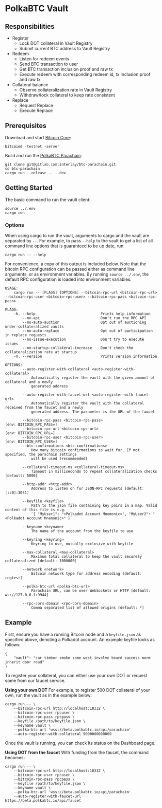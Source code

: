 # PolkaBTC Vault

## Responsibilities

- Register
  - Lock DOT collateral in Vault Registry
  - Submit current BTC address to Vault Registry
- Redeem
  - Listen for redeem events
  - Send BTC transaction to user
  - Get BTC transaction inclusion proof and raw tx
  - Execute redeem with corresponding redeem id, tx inclusion proof and raw tx
- Collateral balance
  - Observe collateralization rate in Vault Registry
  - Withdraw/lock collateral to keep rate consistent
- Replace
  - Request Replace
  - Execute Replace

## Prerequisites

Download and start [Bitcoin Core](https://bitcoin.org/en/bitcoin-core/):

```
bitcoind -testnet -server
```

Build and run the [PolkaBTC Parachain](https://gitlab.com/interlay/btc-parachain):

```
git clone git@gitlab.com:interlay/btc-parachain.git
cd btc-parachain
cargo run --release -- --dev
```

## Getting Started

The basic command to run the vault client:

```
source ../.env
cargo run
```

### Options

When using cargo to run the vault, arguments to cargo and the vault are separated by `--`. For example, to pass `--help` to the vault to get a list of all command line options that is guaranteed to be up date, run:

```
cargo run -- --help
```

For convenience, a copy of this output is included below. Note that the bitcoin RPC configuration can be passed either as command line arguments, or as environment variables. By running `source ../.env`, the default RPC configuration is loaded into environment variables. 

```
USAGE:
    cargo run -- [FLAGS] [OPTIONS] --bitcoin-rpc-url <bitcoin-rpc-url> --bitcoin-rpc-user <bitcoin-rpc-user> --bitcoin-rpc-pass <bitcoin-rpc-pass>

FLAGS:
    -h, --help                              Prints help information
        --no-api                            Don't run the RPC API
        --no-auto-auction                   Opt out of auctioning under-collateralized vaults
        --no-auto-replace                   Opt out of participation in replace requests
        --no-issue-execution                Don't try to execute issues
        --no-startup-collateral-increase    Don't check the collateralization rate at startup
    -V, --version                           Prints version information

OPTIONS:
        --auto-register-with-collateral <auto-register-with-collateral>
            Automatically register the vault with the given amount of collateral and a newly
            generated address

        --auto-register-with-faucet-url <auto-register-with-faucet-url>
            Automatically register the vault with the collateral received from the faucet and a newly
            generated address. The parameter is the URL of the faucet

        --bitcoin-rpc-pass <bitcoin-rpc-pass>                              [env: BITCOIN_RPC_PASS=]
        --bitcoin-rpc-url <bitcoin-rpc-url>                                [env: BITCOIN_RPC_URL=]
        --bitcoin-rpc-user <bitcoin-rpc-user>                              [env: BITCOIN_RPC_USER=]
        --btc-confirmations <btc-confirmations>
            How many bitcoin confirmations to wait for. If not specified, the parachain settings
            will be used (recommended)

        --collateral-timeout-ms <collateral-timeout-ms>
            Timeout in milliseconds to repeat collateralization checks [default: 5000]

        --http-addr <http-addr>
            Address to listen on for JSON-RPC requests [default: [::0]:3031]

        --keyfile <keyfile>
            Path to the json file containing key pairs in a map. Valid content of this file is e.g.
            `{ "MyUser1": "<Polkadot Account Mnemonic>", "MyUser2": "<Polkadot Account Mnemonic>" }`

        --keyname <keyname>
            The name of the account from the keyfile to use

        --keyring <keyring>
            Keyring to use, mutually exclusive with keyfile

        --max-collateral <max-collateral>
            Maximum total collateral to keep the vault securely collateralized [default: 1000000]

        --network <network>
            Bitcoin network type for address encoding [default: regtest]

        --polka-btc-url <polka-btc-url>
            Parachain URL, can be over WebSockets or HTTP [default: ws://127.0.0.1:9944]

        --rpc-cors-domain <rpc-cors-domain>
            Comma separated list of allowed origins [default: *]
```

## Example

First, ensure you have a running Bitcoin node and a `keyfile.json` as specified above, denoting a Polkadot account. An example keyfile looks as follows:
```
{ 
    "vault": "car timber smoke zone west involve board success norm inherit door road" 
}
```

To register your collateral, you can either use your own DOT or request some from our faucet service.


**Using your own DOT**
For example, to register 500 DOT collateral of your own, run the vault as in the example below:
```
cargo run -- \
    --bitcoin-rpc-url http://localhost:18332 \
    --bitcoin-rpc-user rpcuser \
    --bitcoin-rpc-pass rpcpass \
    --keyfile /path/to/keyfile.json \
    --keyname vault \
    --polka-btc-url 'wss://beta.polkabtc.io/api/parachain'
    --auto-register-with-collateral 5000000000000
```
Once the vault is running, you can check its status on the Dashboard page.

**Using DOT from the faucet**
With funding from the faucet, the command becomes:
```
cargo run -- \
    --bitcoin-rpc-url http://localhost:18332 \
    --bitcoin-rpc-user rpcuser \
    --bitcoin-rpc-pass rpcpass \
    --keyfile /path/to/keyfile.json \
    --keyname vault \
    --polka-btc-url 'wss://beta.polkabtc.io/api/parachain'
    --auto-register-with-faucet-url https://beta.polkabtc.io/api/faucet
```

